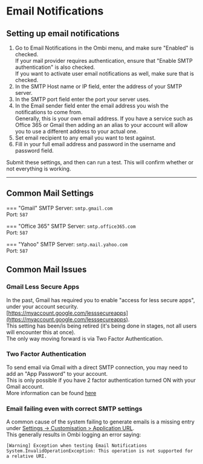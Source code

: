 # Email Notifications

## Setting up email notifications

1. Go to Email Notifications in the Ombi menu, and make sure "Enabled" is checked.  
If your mail provider requires authentication, ensure that "Enable SMTP authentication" is also checked.  
If you want to activate user email notifications as well, make sure that is checked.  
1. In the SMTP Host name or IP field, enter the address of your SMTP server.  
1. In the SMTP port field enter the port your server uses.  
1. In the Email sender field enter the email address you wish the notifications to come from.  
Generally, this is your own email address. If you have a service such as Office 365 or Gmail then adding an an alias to your account will allow you to use a different address to your actual one.  
1. Set email recipient to any email you want to test against.  
1. Fill in your full email address and password in the username and password field.  

Submit these settings, and then can run a test. This will confirm whether or not everything is working.

***

## Common Mail Settings

=== "Gmail"
    SMTP Server: `smtp.gmail.com`  
    Port: `587`

=== "Office 365"
    SMTP Server: `smtp.office365.com`  
    Port: `587`  

=== "Yahoo"
    SMTP Server: `smtp.mail.yahoo.com`  
    Port: `587`  

## Common Mail Issues

### Gmail Less Secure Apps

In the past, Gmail has required you to enable "access for less secure apps", under your account security. [https://myaccount.google.com/lesssecureapps](https://myaccount.google.com/lesssecureapps).  
This setting has been/is being retired (it's being done in stages, not all users will encounter this at once).  
The only way moving forward is via Two Factor Authentication.

### Two Factor Authentication

To send email via Gmail with a direct SMTP connection, you may need to add an "App Password" to your account.  
This is only possible if you have 2 factor authentication turned ON with your Gmail account.  
More information can be found [here](https://support.google.com/accounts/answer/185833)

### Email failing even with correct SMTP settings

A common cause of the system failing to generate emails is a missing entry under [Settings -> Customisation > Application URL](../../customization/#application-url).  
This generally results in Ombi logging an error saying:  

```text
[Warning] Exception when testing Email Notifications
System.InvalidOperationException: This operation is not supported for a relative URI.
```
